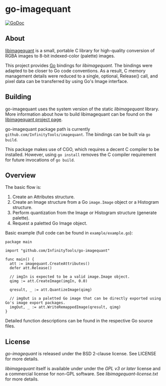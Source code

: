 # go-imagequant
[![GoDoc](https://godoc.org/github.com/InfinityTools/go-imagequant?status.svg)](https://godoc.org/github.com/InfinityTools/go-imagequant)

## About

[libimagequant](https://github.com/ImageOptim/libimagequant/) is a small, portable C library for high-quality conversion of RGBA images to 8-bit indexed-color (palette) images.

This project provides [Go](https://golang.org/) bindings for *libimagequant*. The bindings were adapted to be closer to Go code conventions. As a result, C memory management details were reduced to a single, optional, Release() call, and pixel data can be transferred by using Go's Image interface.

## Building

go-imagequant uses the system version of the static *libimagequant* library. More information about how to build libimagequant can be found on the [libimagequant project page](https://github.com/ImageOptim/libimagequant/).

go-imagequant package path is currently `github.com/InfinityTools/imagequant`. The bindings can be built via `go build`.

This package makes use of CGO, which requires a decent C compiler to be installed. However, using `go install` removes the C compiler requirement for future invocations of `go build`.

## Overview

The basic flow is:
1. Create an Attributes structure.
2. Create an Image structure from a Go `image.Image` object or a Histogram structure.
3. Perform quantization from the Image or Histogram structure (generate palette).
4. Request a paletted Go Image object.

Basic example (full code can be found in `example/example.go`):
```
package main

import "github.com/InfinityTools/go-imagequant"

func main() {
  att := imagequant.CreateAttributes()
  defer att.Release()

  // imgIn is expected to be a valid image.Image object.
  qimg := att.CreateImage(imgIn, 0.0)

  qresult, _ := att.QuantizeImage(qimg)

  // imgOut is a paletted Go image that can be directly exported using Go's image export packages.
  imgOut, _ := att.WriteRemappedImage(qresult, qimg)
}
```

Detailed function descriptions can be found in the respective Go source files.

## License

*go-imagequant* is released under the BSD 2-clause license. See LICENSE for more details.

*libimagequant* itself is available under under the *GPL v3 or later* license and a commercial license for non-GPL software. See *libimagequant-license.txt* for more details.
